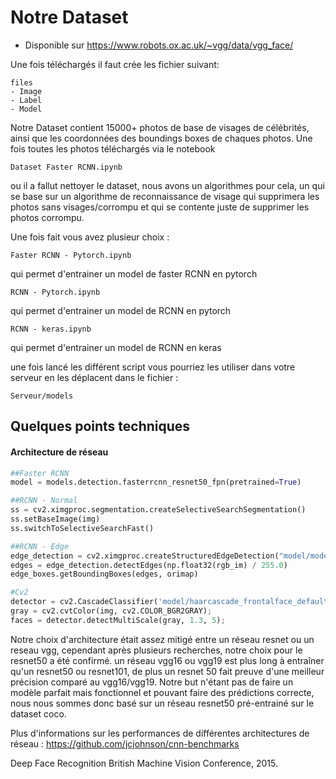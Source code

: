 # Notre Dataset

* Disponible sur https://www.robots.ox.ac.uk/~vgg/data/vgg_face/

Une fois téléchargés il faut crée les fichier suivant:
```
files
- Image
- Label
- Model
```

Notre Dataset contient 15000+ photos de base de visages de célébrités, ainsi que les coordonnées des boundings boxes de chaques photos. Une fois toutes les photos téléchargés via le notebook
```
Dataset Faster RCNN.ipynb
```
ou il a fallut nettoyer le dataset, nous avons un algorithmes pour cela, un qui se base sur un algorithme de reconnaissance de visage qui supprimera les photos sans visages/corrompu et qui se contente juste de supprimer les photos corrompu.

Une fois fait vous avez plusieur choix :
```
Faster RCNN - Pytorch.ipynb
```
qui permet d'entrainer un model de faster RCNN en pytorch
```
RCNN - Pytorch.ipynb
```
qui permet d'entrainer un model de RCNN en pytorch
```
RCNN - keras.ipynb
```
qui permet d'entrainer un model de RCNN en keras

une fois lancé les différent script vous pourriez les utiliser dans votre serveur en les déplacent dans le fichier :
```
Serveur/models
```
## Quelques points techniques
#### Architecture de réseau
```python
##Faster RCNN
model = models.detection.fasterrcnn_resnet50_fpn(pretrained=True)

##RCNN - Normal
ss = cv2.ximgproc.segmentation.createSelectiveSearchSegmentation()
ss.setBaseImage(img)
ss.switchToSelectiveSearchFast()

##RCNN - Edge
edge_detection = cv2.ximgproc.createStructuredEdgeDetection("model/model.yml")
edges = edge_detection.detectEdges(np.float32(rgb_im) / 255.0)
edge_boxes.getBoundingBoxes(edges, orimap)

#Cv2
detector = cv2.CascadeClassifier('model/haarcascade_frontalface_default.xml');
gray = cv2.cvtColor(img, cv2.COLOR_BGR2GRAY);
faces = detector.detectMultiScale(gray, 1.3, 5);

```

Notre choix d'architecture était assez mitigé entre un réseau resnet ou un reseau vgg, cependant après plusieurs recherches, notre choix pour le resnet50 a été confirmé. un réseau vgg16 ou vgg19 est plus long à entraîner qu'un resnet50 ou resnet101, de plus un resnet 50 fait preuve d'une meilleur précision comparé au vgg16/vgg19. Notre but n'étant pas de faire un modèle parfait mais fonctionnel et pouvant faire des prédictions correcte, nous nous sommes donc basé sur un réseau resnet50 pré-entrainé sur le dataset coco.

Plus d'informations sur les performances de différentes architectures de réseau : https://github.com/jcjohnson/cnn-benchmarks

Deep Face Recognition
British Machine Vision Conference, 2015.
